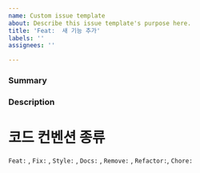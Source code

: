 ```yaml
---
name: Custom issue template
about: Describe this issue template's purpose here.
title: 'Feat:  새 기능 추가'
labels: ''
assignees: ''

---
```


### Summary

### Description

# 코드 컨벤션 종류
`Feat:` , `Fix:` , `Style:` , `Docs:` , `Remove:` , `Refactor:`, `Chore:`
